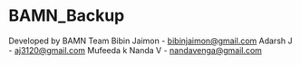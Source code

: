 # BAMN_Backup
Developed by BAMN Team
Bibin Jaimon - bibinjaimon@gmail.com
Adarsh J     - aj3120@gmail.com
Mufeeda k
Nanda V      - nandavenga@gmail.com
